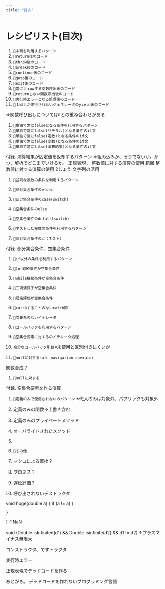 ```yaml
---
title: "目次"
---
```


# レシピリスト(目次)

1. `🔖中断を利用するパターン`
1. `🧪return後のコード`
1. `🧪throw後のコード`
1. `🧪break後のコード`
1. `🧪continue後のコード`
1. `🧪goto後のコード`
1. `🧪exit後のコード`
1. `🧪常にthrowする関数呼出後のコード`
1. `🧪returnしない関数呼出後のコード`
1. `🧪実行時エラーとなる処理後のコード`
1. `🧪１回しか実行されないジェネレータのyield後のコード`

⇒関数呼び出しについてはifとの重ね合わせがある
1. `🔖単独で常にfalseとなる条件を利用するパターン`
1. `🧪単独で常にfalse(リテラル)となる条件のif文`
1. `🧪単独で常にfalse(定数)となる条件のif文`
1. `🧪単独で常にfalse(変数)となる条件のif文`
1. `🧪単独で常にfalse(演算結果)となる条件のif文`

付録. 演算結果が固定値を返却するパターン
⇒組み込みか、そうでないか。かつ、解析でどこまでいけるか。
正規表現、
整数値に対する演算の使用 範囲
整数値に対する演算の使用 2じょう
文字列の活用

1. `🔖並列な複数の条件を利用するパターン`
1. `🧪部分集合条件のelseif`
1. `🧪部分集合条件のcase(switch)`

1. `🧪空集合条件のelse`
1. `🧪空集合条件のdefalt(switch)`

1. `🔖ネストした複数の条件を利用するパターン`
1. `🧪部分集合条件のif(ネスト)`

付録. 部分集合条件、空集合条件

1. `🔖if以外の条件を利用するパターン`
1. `🧪for継続条件が空集合条件`
1. `🧪while継続条件が空集合条件`
1. `🧪三項演算子が空集合条件`
1. `🧪短絡評価が空集合条件`
1. `🧪catchすることのないcatch節`
1. `🧪次要素のないイテレータ`

1. `🔖コールバックを利用するパターン`
1. `🧪空集合要素に対するのイテレータ処理`
1. `余分なコールバック引数`※未使用と区別付きにくいが
1. `🧪nullに対するsafe navigation operator`

関数合成？
1. `🧪nullに対する`

付録. 空集合要素を作る演算

1. `🔖定義のみで使用されないのパターン` ※代入のみは対象外、パブリックも対象外

1. 定義のみの関数⇒上書き含む
1. 定義のみのプライベートメソッド
1. オーバライドされたメソッド
1. 


1. `🔖その他`
1. マクロによる置換？

1. プロミス？

1. 遅延評価？
1. 呼び出されないデストラクタ


void hoge(double a) {
    if (a != a) {

    }
}
↑NaN

void (Double.isInfinited(d1) && Double.isinfinite(d2) && d1 != d2)
↑プラスマイナス無限大

コンストラクタ、ですトラクタ

実行時エラー


正規表現でデッドコードを作る


あとがき。
デッドコードを作れないプログラミング言語
